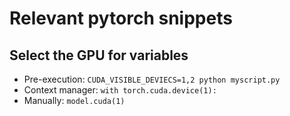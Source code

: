 # Relevant pytorch snippets

## Select the GPU for variables

- Pre-execution: `CUDA_VISIBLE_DEVIECS=1,2 python myscript.py`
- Context manager: `with torch.cuda.device(1):`
- Manually: `model.cuda(1)`
